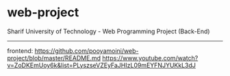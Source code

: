 # web-project
Sharif University of Technology  - Web Programming Project (Back-End)

***
frontend: https://github.com/pooyamoini/web-project/blob/master/README.md
https://www.youtube.com/watch?v=ZoDKEmUoy6k&list=PLyszseVZEyFaJHIzL09mEYFNJYUKkL3dJ
